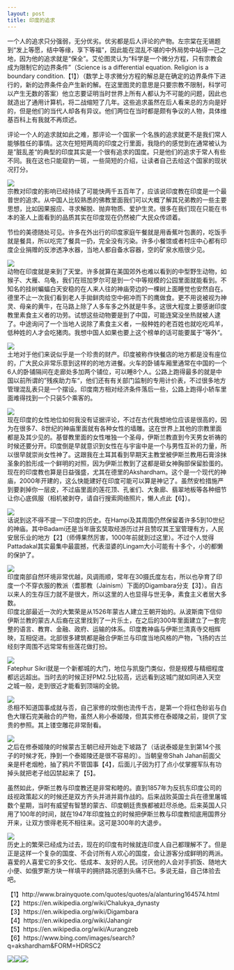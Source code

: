 ```yaml
---
layout: post
title: 印度的追求
---
```

<p><span>一个人的追求只分强弱，无分优劣。优劣都是后人评论的产物。左宗棠在无锡题到“发上等愿，结中等缘，享下等福”，因此能在混乱不堪的中外局势中站得一己之地，因为他的追求就是“保全”。艾伦图灵认为“科学是一个微分方程，只有宗教会成为限制它的边界条件”（Science is a differential equation. Religion is a boundary condition.【1】）（数学上寻求微分方程的解总是在确定的边界条件下进行的，新的边界条件会产生新的解。在这里图灵的意思是只要宗教不限制，科学可以产生无数的答案）他立志要证明当时世界上所有人都认为不可能的问题，因此也就造出了通用计算机，将二战缩短了几年。这些追求虽然在后人看来总的方向是好的，但是他们的当代人却各有异议。他们两位在当时都是颇有争议的人物，具体维基百科上有我就不再烦述。</span></p>
<p>评论一个人的追求就如此之难，那评论一个国家一个名族的追求就更不是我们常人能够胜任的事情。这次在短短两周的印度之行里面，我隐约的感觉到在通常被认为是”脏乱差“的典型的印度其实是一个很有追求的国度。只是他们的追求于常人有些不同。我在这也只能窥豹一斑，一些简短的介绍，让读者自己去给这个国家的现状况打分。</p>
<p><img src="/content/images/2015india/sdc14780.jpg"  ><br>宗教对印度的影响已经持续了可能快两千五百年了，应该说印度教在印度是一个最普世的追求。从中国人比较熟悉的佛教里面我们可以大概了解其兄弟教的一些主要思想，比如因果报应、寻求解脱、抛弃物质、爱护生灵。很多在我们现在只能在书本的圣人上面看到的品质其实在印度现在仍然被广大民众传颂着。</p>
<p>节俭的美德随处可见。许多在外出行的印度家庭午餐就是用香蕉叶包裹的，吃饭手就是餐具，所以吃完了餐具一扔，完全没有污染。许多小餐馆或者村庄中心都有印度企业捐赠的反渗透净水器，当地人都自备水容器，空的矿泉水瓶很少见。</p>
<p><img src="/content/images/2015india/sdc14866.jpg"  ><br>动物在印度就是来到了天堂。许多就算在美国郊外也难以看到的中型野生动物，如猴子、大雁、乌龟，我们在班加罗尔可是到一个中等规模的公园里面就能看到。不知名的挂树蝙蝠白天安稳的在人来人往的神庙旁边的一棵树上面睡觉也安然自在。德里不止一次我们看到老人手拋鲜肉给空中俯冲而下的鹰做食。更不用说被视为神灵、母亲的黄牛，在马路上除了人多车多之外就是牛多。这很大程度上要感谢印度教里素食主义者的功劳。试想这些动物要是到了中国，可能连窝没坐热就被人逮了。中途询问了一个当地人说除了素食主义者，一般种姓的老百姓也就吃吃鸡羊，低种姓的人才会吃猪肉。我想中国人如果也要上这个榜单的话可能要属于”等外“。</p>
<p><img src="/content/images/2015india/sdc14587.jpg"  ><br>土地对于他们来说似乎是一个珍贵的财产。印度被称作快餐店的地方都是没有座位的，广大民众非常乐意到这样的的地方进餐。火车的卧铺车厢里通常在中国的一个6人的卧铺隔间在走廊处多加两个铺位，可以睡8个人。公路上跑得最多的就是中国以前所谓的”残疾助力车“，他们还有有关部门监制的专用计价表，不过很多地方管理混乱表只是一个摆设。印度南方相对经济条件落后一些，公路上跑得小轿车里面难得找到一个只装5个乘客的。</p>
<p><img src="/content/images/2015india/sdc14665.jpg"  ><br>现在印度的女性地位如何我没有证据评论，不过在古代我想地位应该是很高的，因为在很多7、8世纪的神庙里面就有各种女性的墙雕。这在世界上其他的宗教里面都是及其少见的。基督教里面的女性唯独一个圣母，伊斯兰教直到今天男女祈祷的时候还要分开。印度倒是早就意识到女性在与宇宙中是一个与男性互补的力量，所以很早就崇尚女性神了。这跟我在土耳其看到早期天主教堂被伊斯兰教用石膏涂抹圣象的脸形成一个鲜明的对照，因为伊斯兰教到了这都是砸女神胸部保留脸蛋的。<br>现在的印度教也算是日益强盛，尤其在德里的Akshardham。这个是一个现代的神庙，2000年开建的，这么快能建好在印度可能可以算是神记了。虽然安检措施严到要剥掉你一层皮，不过庙里面的莲花顶、孔雀们、大象廊、翡翠地板等各种细节让你心底佩服（相机被剥夺，请自行搜索网络照片，懒人点此【6】）。</p>
<p><img src="/content/images/2015india/sdc14635.jpg"  ><br>话说到这不得不提一下印度的历史。在Hampi及其周围仍然保留着许多5到10世纪的神庙。其中Badami还是当年唐玄奘取经游历过并且赞叹其王室管理有方，人民安居乐业的地方【2】（师傅果然厉害，1000年前就到过这里）。不过个人觉得Pattadakal其实最集中最震撼，代表湿婆的Lingam大小可能有十多个，小的都懒的保护了。</p>
<p><img src="/content/images/2015india/sdc14697.jpg"  ><br>印度南部自然环境非常优越，风调雨顺，常年在30摄氏度左右，所以也孕育了印度一个不穿衣服的教派（耆那教（Jainism）下面的Digambara分支【3】）。自古以来人的生存压力就不是很大，所以这里的人也显得与世无争，素食主义者居大多数。<br>印度北部最近一次的大繁荣是从1526年蒙古人建立王朝开始的。从波斯南下信仰伊斯兰教的蒙古人后裔在这里找到了一片乐土，在之后的300年里面建立了一套完整的语言、教育、金融、政府、运输的体系。印度教神庙与伊斯兰清真寺交相辉映，互相促进。北部很多建筑都是融合伊斯兰与印度当地风格的产物，飞扬的古兰经刻字周围不远常常有些莲花做打扮。</p>
<p><img src="/content/images/2015india/sdc14907.jpg"  ><br>Fatephur Sikri就是一个新都城的大门，地位与凯旋门类似，但是规模与精细程度都远远超出。当时去的时候正好PM2.5比较高，远远看到这城门就如同进入天空之城一般，走到很近才能看到顶端的全貌。</p>
<p><img src="/content/images/2015india/sdc14950.jpg"  ><br>丞相不知道国事成就与否，自己家修的坟倒也流传千古，是第一个将红色砂岩与白色大理石完美融合的产物，虽然人称小泰姬陵，但其实修在泰姬陵之前，提供了宝贵的参照。其上镂空雕花非常耐看。</p>
<p><img src="/content/images/2015india/sdc14924.jpg"  ><br>之后在修泰姬陵的时候蒙古王朝已经开始走下坡路了（话说泰姬是生到第14个孩子的时候才死，挣到一个泰姬陵还是很不容易的）。当朝皇帝Shah Jahan前面父亲是杆老烟枪，抽了鸦片不管国事【4】，后面儿子因为打了点小仗掌握军队有功掉头就把老子给囚禁起来了【5】。</p>
<p>虽然如此，伊斯兰教与印度教还是非常和睦的。直到1857年为反抗东印度公司的歧视政策起义的时候还是双方齐头并进并肩作战的。后来战败英国士兵在德里屠城数个星期，当时有威望有智慧的蒙古、印度朝廷贵族都被赶尽杀绝。后来英国人只用了100年的时间，就在1947年印度独立的时候把伊斯兰教与印度教彻底用国界分开来，让双方恨得老死不相往来。这可是300年的大退步。</p>
<p><img src="/content/images/2015india/sdc14933.jpg"  ><br>历史上的繁荣已经成为过去，现在的印度有时候就连印度人自己都理解不了。但是正是这样一个复杂的国度、不会讨所有人欢心的国度，会让游客分成鲜明的两派。喜爱的人喜爱它的多文化、低成本、友好的人民。讨厌他的人会对手抓饭、随地大小便、如俄罗斯方块一样填平的拥挤路况感到头痛不已。多说无益，自己体验去吧。</p>
<p>【1】http://www.brainyquote.com/quotes/quotes/a/alanturing164574.html<br>【2】https://en.wikipedia.org/wiki/Chalukya_dynasty<br>【3】https://en.wikipedia.org/wiki/Digambara<br>【4】https://en.wikipedia.org/wiki/Jahangir<br>【5】https://en.wikipedia.org/wiki/Aurangzeb<br>【6】https://www.bing.com/images/search?q=akshardham&amp;FORM=HDRSC2</p>
<p></p>
<p><img src="/content/images/2015india/sdc14996.jpg"  ><img src="/content/images/2015india/sdc14837.jpg"  ><img src="/content/images/2015india/sdc14904.jpg"  ></p>